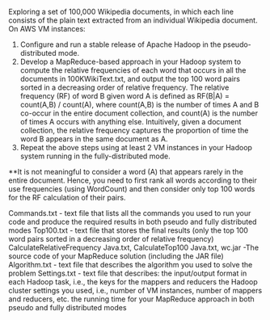 Exploring a set of 100,000 Wikipedia documents, in which each line consists of the plain text extracted from an individual Wikipedia document. On AWS VM instances:

1. Configure and run a stable release of Apache Hadoop in the pseudo-distributed mode.
2. Develop a MapReduce-based approach in your Hadoop system to compute the relative frequencies of each word that occurs in all the documents in 100KWikiText.txt, and output the top 100 word pairs sorted in a decreasing order of relative frequency. The relative frequency (RF) of word B given word A is defined as RF(B|A) = count(A,B) / count(A), where count(A,B) is the number of times A and B co-occur in the entire document collection, and count(A) is the number of times A occurs with anything else. Intuitively, given a document collection, the relative frequency captures the proportion of time the word B appears in the same document as A.
3. Repeat the above steps using at least 2 VM instances in your Hadoop system running in the fully-distributed mode.

   
**It is not meaningful to consider a word (A) that appears rarely in the entire document. Hence, you need to first rank all words according to their use frequencies (using WordCount) and then consider only top 100 words for the RF calculation of their pairs.


Commands.txt - text file that lists all the commands you used to run your code and produce the required results in both pseudo and fully distributed modes
Top100.txt - text file that stores the final results (only the top 100 word pairs sorted in a decreasing order of relative frequency)
CalculateRelativeFrequency Java.txt, CalculateTop100 Java.txt, wc.jar  -The source code of your MapReduce solution (including the JAR file)
Algorithm.txt - text file that describes the algorithm you used to solve the problem
Settings.txt - text file that describes:
  the input/output format in each Hadoop task, i.e., the keys for the mappers and reducers
  the Hadoop cluster settings you used, i.e., number of VM instances, number of mappers and reducers, etc.
  the running time for your MapReduce approach in both pseudo and fully distributed modes


